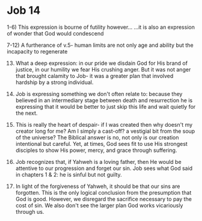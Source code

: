 # Job 14

1-6) This expression is bourne of futility however...
     ...it is also an expression of wonder that God would condescend

7-12) A furtherance of v.5- human limits are not only age and ability but the incapacity to regenerate

13) What a deep expression: in our pride we disdain God for His brand of justice, in our humility we fear His crushing anger.
    But it was not anger that brought calamity to Job- it was a greater plan that involved hardship by a strong individual.

14) Job is expressing something we don't often relate to:
    because they believed in an intermediary stage between death and resurrection he is expressing that it would be better to just skip this life and wait quietly for the next.

15) This is really the heart of despair- if I was created then why doesn't my creator long for me?
    Am I simply a cast-off? a vestigial bit from the soup of the universe?
    The Biblical answer is no, not only is our creation intentional but careful.
    Yet, at times, God sees fit to use His strongest disciples to show His power, mercy, and grace through suffering.

16) Job recognizes that, if Yahweh is a loving father, then He would be attentive to our progression and forget our sin.
    Job sees what God said in chapters 1 & 2: he is sinful but not guilty.

17) In light of the forgiveness of Yahweh, it should be that our sins are forgotten.
    This is the only logical conclusion from the presumption that God is good.
    However, we disregard the sacrifice necessary to pay the cost of sin.
    We also don't see the larger plan God works vicariously through us.

